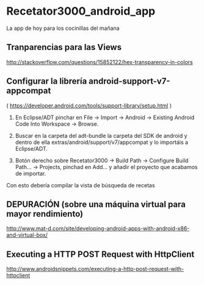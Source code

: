 Recetator3000_android_app
=========================

La app de hoy para los cocinillas del mañana

Tranparencias para las Views
----------------------------

http://stackoverflow.com/questions/15852122/hex-transparency-in-colors

Configurar la librería android-support-v7-appcompat
---------------------------------------------------

( https://developer.android.com/tools/support-library/setup.html )

1. En Eclipse/ADT pinchar en File -> Import -> Android -> Existing Android Code Into Workspace -> Browse.

2. Buscar en la carpeta del adt-bundle la carpeta del SDK de android y dentro de ella extras/android/support/v7/appcompat y lo importáis a Eclipse/ADT.

3. Botón derecho sobre Recetator3000 -> Build Path -> Configure Build Path... -> Projects, pinchad en Add... y añadir el proyecto que acabamos de importar.

Con esto debería compilar la vista de búsqueda de recetas

DEPURACIÓN (sobre una máquina virtual para mayor rendimiento)
-------------------------------------------------------------

http://www.mat-d.com/site/developing-android-apps-with-android-x86-and-virtual-box/

Executing a HTTP POST Request with HttpClient
---------------------------------------------

http://www.androidsnippets.com/executing-a-http-post-request-with-httpclient